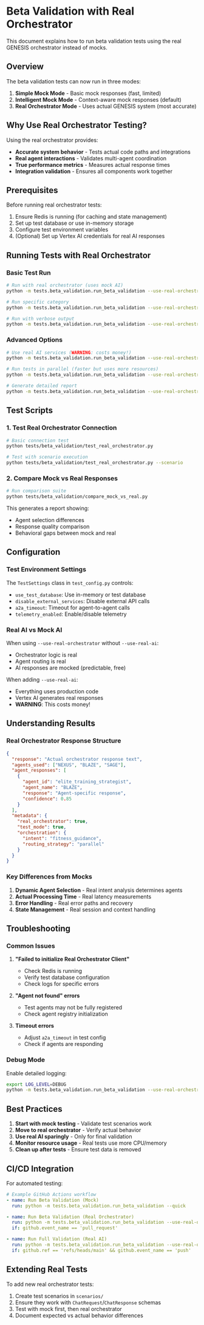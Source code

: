 # Beta Validation with Real Orchestrator

This document explains how to run beta validation tests using the real GENESIS orchestrator instead of mocks.

## Overview

The beta validation tests can now run in three modes:

1. **Simple Mock Mode** - Basic mock responses (fast, limited)
2. **Intelligent Mock Mode** - Context-aware mock responses (default)
3. **Real Orchestrator Mode** - Uses actual GENESIS system (most accurate)

## Why Use Real Orchestrator Testing?

Using the real orchestrator provides:
- **Accurate system behavior** - Tests actual code paths and integrations
- **Real agent interactions** - Validates multi-agent coordination
- **True performance metrics** - Measures actual response times
- **Integration validation** - Ensures all components work together

## Prerequisites

Before running real orchestrator tests:

1. Ensure Redis is running (for caching and state management)
2. Set up test database or use in-memory storage
3. Configure test environment variables
4. (Optional) Set up Vertex AI credentials for real AI responses

## Running Tests with Real Orchestrator

### Basic Test Run

```bash
# Run with real orchestrator (uses mock AI)
python -m tests.beta_validation.run_beta_validation --use-real-orchestrator

# Run specific category
python -m tests.beta_validation.run_beta_validation --use-real-orchestrator --category user_frustration

# Run with verbose output
python -m tests.beta_validation.run_beta_validation --use-real-orchestrator --verbose
```

### Advanced Options

```bash
# Use real AI services (WARNING: costs money!)
python -m tests.beta_validation.run_beta_validation --use-real-orchestrator --use-real-ai

# Run tests in parallel (faster but uses more resources)
python -m tests.beta_validation.run_beta_validation --use-real-orchestrator --parallel

# Generate detailed report
python -m tests.beta_validation.run_beta_validation --use-real-orchestrator --report
```

## Test Scripts

### 1. Test Real Orchestrator Connection

```bash
# Basic connection test
python tests/beta_validation/test_real_orchestrator.py

# Test with scenario execution
python tests/beta_validation/test_real_orchestrator.py --scenario
```

### 2. Compare Mock vs Real Responses

```bash
# Run comparison suite
python tests/beta_validation/compare_mock_vs_real.py
```

This generates a report showing:
- Agent selection differences
- Response quality comparison
- Behavioral gaps between mock and real

## Configuration

### Test Environment Settings

The `TestSettings` class in `test_config.py` controls:
- `use_test_database`: Use in-memory or test database
- `disable_external_services`: Disable external API calls
- `a2a_timeout`: Timeout for agent-to-agent calls
- `telemetry_enabled`: Enable/disable telemetry

### Real AI vs Mock AI

When using `--use-real-orchestrator` without `--use-real-ai`:
- Orchestrator logic is real
- Agent routing is real
- AI responses are mocked (predictable, free)

When adding `--use-real-ai`:
- Everything uses production code
- Vertex AI generates real responses
- **WARNING**: This costs money!

## Understanding Results

### Real Orchestrator Response Structure

```json
{
  "response": "Actual orchestrator response text",
  "agents_used": ["NEXUS", "BLAZE", "SAGE"],
  "agent_responses": [
    {
      "agent_id": "elite_training_strategist",
      "agent_name": "BLAZE",
      "response": "Agent-specific response",
      "confidence": 0.85
    }
  ],
  "metadata": {
    "real_orchestrator": true,
    "test_mode": true,
    "orchestration": {
      "intent": "fitness_guidance",
      "routing_strategy": "parallel"
    }
  }
}
```

### Key Differences from Mocks

1. **Dynamic Agent Selection** - Real intent analysis determines agents
2. **Actual Processing Time** - Real latency measurements
3. **Error Handling** - Real error paths and recovery
4. **State Management** - Real session and context handling

## Troubleshooting

### Common Issues

1. **"Failed to initialize Real Orchestrator Client"**
   - Check Redis is running
   - Verify test database configuration
   - Check logs for specific errors

2. **"Agent not found" errors**
   - Test agents may not be fully registered
   - Check agent registry initialization

3. **Timeout errors**
   - Adjust `a2a_timeout` in test config
   - Check if agents are responding

### Debug Mode

Enable detailed logging:
```bash
export LOG_LEVEL=DEBUG
python -m tests.beta_validation.run_beta_validation --use-real-orchestrator --verbose
```

## Best Practices

1. **Start with mock testing** - Validate test scenarios work
2. **Move to real orchestrator** - Verify actual behavior
3. **Use real AI sparingly** - Only for final validation
4. **Monitor resource usage** - Real tests use more CPU/memory
5. **Clean up after tests** - Ensure test data is removed

## CI/CD Integration

For automated testing:

```yaml
# Example GitHub Actions workflow
- name: Run Beta Validation (Mock)
  run: python -m tests.beta_validation.run_beta_validation --quick

- name: Run Beta Validation (Real Orchestrator)
  run: python -m tests.beta_validation.run_beta_validation --use-real-orchestrator --category edge_cases
  if: github.event_name == 'pull_request'

- name: Run Full Validation (Real AI)
  run: python -m tests.beta_validation.run_beta_validation --use-real-orchestrator --use-real-ai
  if: github.ref == 'refs/heads/main' && github.event_name == 'push'
```

## Extending Real Tests

To add new real orchestrator tests:

1. Create test scenarios in `scenarios/`
2. Ensure they work with `ChatRequest`/`ChatResponse` schemas
3. Test with mock first, then real orchestrator
4. Document expected vs actual behavior differences